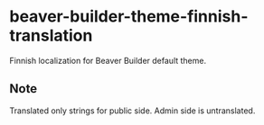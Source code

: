 # beaver-builder-theme-finnish-translation
Finnish localization for Beaver Builder default theme.

## Note
Translated only strings for public side. Admin side is untranslated.

